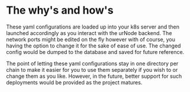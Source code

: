 # The why's and how's

These yaml configurations are loaded up into your k8s server and then launched accordingly as you interact with the urNode backend. The network ports might be edited on the fly however with of course, you having the option to change it for the sake of ease of use. The changed config would be dumped to the database and saved for future reference.

The point of letting these yaml configurations stay in one directory per chain to make it easier for you to use them separately if you wish to or change them as you like. However, in the future, better support for such deployments would be provided as the project matures.
